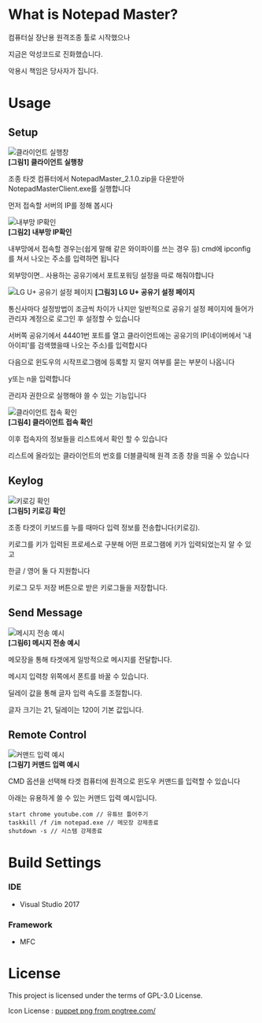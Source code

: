 What is Notepad Master?
==========================
컴퓨터실 장난용 원격조종 툴로 시작했으나

지금은 악성코드로 진화했습니다.

악용시 책임은 당사자가 집니다.

Usage
==========================

Setup
----------------------

![클라이언트 실행창](https://user-images.githubusercontent.com/67177785/188458621-2fb6212e-fe12-4431-8809-593f60950140.PNG)  
**[그림1] 클라이언트 실행창**

조종 타겟 컴퓨터에서 NotepadMaster_2.1.0.zip을 다운받아 NotepadMasterClient.exe를 실행합니다

먼저 접속할 서버의 IP를 정해 봅시다

![내부망 IP확인](https://user-images.githubusercontent.com/67177785/188458650-19f2e6df-b511-410f-b8b1-0012b995fbfc.PNG)  
**[그림2] 내부망 IP확인**

내부망에서 접속할 경우는(쉽게 말해 같은 와이파이를 쓰는 경우 등) cmd에 ipconfig를 쳐서 나오는 주소를 입력하면 됩니다

외부망이면.. 사용하는 공유기에서 포트포워딩 설정을 따로 해줘야합니다

![LG U+ 공유기 설정 페이지](https://user-images.githubusercontent.com/67177785/188460770-28001432-a756-4909-8efe-78743f995dbb.PNG)
**[그림3] LG U+ 공유기 설정 페이지**

통신사마다 설정방법이 조금씩 차이가 나지만 일반적으로 공유기 설정 페이지에 들어가 관리자 계정으로 로그인 후 설정할 수 있습니다

서버쪽 공유기에서 44401번 포트를 열고 클라이언트에는 공유기의 IP(네이버에서 '내 아이피'를 검색했을때 나오는 주소)를 입력합시다

다음으로 윈도우의 시작프로그램에 등록할 지 말지 여부를 묻는 부분이 나옵니다

y또는 n을 입력합니다

관리자 권한으로 실행해야 쓸 수 있는 기능입니다

![클라이언트 접속 확인](https://user-images.githubusercontent.com/67177785/188458759-82e23583-14c0-4ff6-94c7-739688aba460.PNG)  
**[그림4] 클라이언트 접속 확인**

이후 접속자의 정보들을 리스트에서 확인 할 수 있습니다

리스트에 올라있는 클라이언트의 번호를 더블클릭해 원격 조종 창을 띄울 수 있습니다

Keylog
----------------------

![키로깅 확인](https://user-images.githubusercontent.com/67177785/188458781-3536b79a-50cf-4651-a20b-6353ee96b9e7.gif)  
**[그림5] 키로깅 확인**

조종 타겟이 키보드를 누를 때마다 입력 정보를 전송합니다(키로깅).

키로그를 키가 입력된 프로세스로 구분해 어떤 프로그램에 키가 입력되었는지 알 수 있고

한글 / 영어 둘 다 지원합니다

키로그 모두 저장 버튼으로 받은 키로그들을 저장합니다.

Send Message
----------------------

![메시지 전송 예시](https://user-images.githubusercontent.com/67177785/188458806-006505b2-9cd6-452a-999d-9050e3a3a41c.gif)  
**[그림6] 메시지 전송 예시**

메모장을 통해 타겟에게 일방적으로 메시지를 전달합니다.

메시지 입력창 위쪽에서 폰트를 바꿀 수 있습니다.

딜레이 값을 통해 글자 입력 속도를 조절합니다.

글자 크기는 21, 딜레이는 120이 기본 값입니다.

Remote Control
---------------------

![커맨드 입력 예시](https://user-images.githubusercontent.com/67177785/188458834-6caa6be6-a38c-422b-b619-06c2a2cc9a69.gif)  
**[그림7] 커맨드 입력 예시**

CMD 옵션을 선택해 타겟 컴퓨터에 원격으로 윈도우 커맨드를 입력할 수 있습니다

아래는 유용하게 쓸 수 있는 커맨드 입력 예시입니다.

```
start chrome youtube.com // 유튜브 틀어주기
taskkill /f /im notepad.exe // 메모장 강제종료
shutdown -s // 시스템 강제종료
```

Build Settings
==========================

### IDE
- Visual Studio 2017

### Framework
- MFC

License
==========================
This project is licensed under the terms of GPL-3.0 License.

Icon License : <a href='https://pngtree.com/so/puppet'>puppet png from pngtree.com/</a>